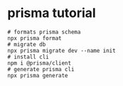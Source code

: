 # prisma tutorial
```shell
# formats prisma schema 
npx prisma format
# migrate db
npx prisma migrate dev --name init 
# install cli
npm i @prisma/client 
# generate prisma cli
npx prisma generate
```